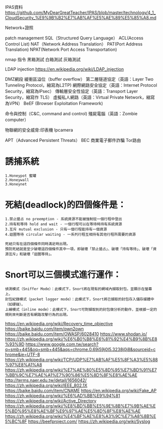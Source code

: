 IPAS資料
https://github.com/MyDearGreatTeacher/IPAS/blob/master/technology/4_1_CloudSecurity_%E9%9B%B2%E7%AB%AF%E5%AE%89%E5%85%A8.md

Network+證照

patch management
SQL（Structured Query Language）
ACL(Access Control List)
NAT（Network Address Translation）
PAT(Port Address Translation)
NPAT(Network Port Access Transportation)

nmap 指令 黑箱測試 白箱測試 灰箱測試

LDAP injection https://en.wikipedia.org/wiki/LDAP_injection

DMZ網段
緩衝區溢位（buffer overflow）
第二層隧道協定（英語：Layer Two Tunneling Protocol，縮寫為L2TP)
網際網路安全協定（英語：Internet Protocol Security，縮寫為IPsec）
傳輸層安全性協定（英語：Transport Layer Security，縮寫作 TLS）
虛擬私人網路（英語：Virtual Private Network，縮寫為VPN）
BeEF (Browser Exploitation Framework)

命令與控制（C&C, command and control)
殭屍電腦（英語：Zombie computer）

物聯網的安全威脅:印表機 Ipcamera 

APT（Advanced Persistent Threats）
BEC 商業電子郵件詐騙
Tor路由

# 誘捕系統
```
1.Honeypot 蜜罐
2.Honeywall
3.Honeynet
```

# 死結(deadlock)的四個條件是：
```
1.禁止搶占 no preemption - 系統資源不能被強制從一個行程中登出
2.持有和等待 hold and wait - 一個行程可以在等待時持有系統資源
3.互斥 mutual exclusion - 只有一個行程能持有一個資源
4.迴圈等待 circular waiting - 一系列行程互相持有其他行程所需要的資源

死結只有在這四個條件同時滿足時出現。
預防死結就是至少破壞這四個條件其中一項，即破壞「禁止搶占」、破壞「持有等待」、破壞「資源互斥」和破壞「迴圈等待」。
```



# Snort可以三個模式進行運作：
```
偵測模式（Sniffer Mode）：此模式下，Snort將在現有的網域內擷取封包，並顯示在螢幕上。
封包紀錄模式（packet logger mode）：此模式下，Snort將已擷取的封包存入儲存媒體中（如硬碟）。
上線模式（inline mode）：此模式下，Snort可對擷取到的封包做分析的動作，並根據一定的規則來判斷是否有網路攻擊行為的出現。
```



https://en.wikipedia.org/wiki/Recovery_time_objective
https://baike.baidu.com/item/pwn2own
https://baike.baidu.com/item/OWASP/6028410
https://www.shodan.io/
https://zh.wikipedia.org/wiki/%E6%B0%B8%E6%81%92%E4%B9%8B%E8%93%9D
https://www.google.com.tw/search?q=smb+445&oq=smb+445&aqs=chrome.0.69i59j0l5.3238j0j8&sourceid=chrome&ie=UTF-8
https://zh.wikipedia.org/wiki/TCP/UDP%E7%AB%AF%E5%8F%A3%E5%88%97%E8%A1%A8
https://zh.wikipedia.org/wiki/%E7%AE%80%E5%8D%95%E7%BD%91%E7%BB%9C%E7%AE%A1%E7%90%86%E5%8D%8F%E8%AE%AE
http://terms.naer.edu.tw/detail/1656042/
https://zh.wikipedia.org/wiki/IEEE_802.1X
https://baike.baidu.com/item/CNAME
https://en.wikipedia.org/wiki/Fake_AP
https://zh.wikipedia.org/wiki/%E6%AD%BB%E9%94%81
https://zh.wikipedia.org/wiki/Active_Directory
https://zh.wikipedia.org/wiki/%E8%BD%BB%E5%9E%8B%E7%9B%AE%E5%BD%95%E8%AE%BF%E9%97%AE%E5%8D%8F%E8%AE%AE
https://zh.wikipedia.org/wiki/%E4%BF%AE%E8%A3%9C%E7%A8%8B%E5%BC%8F
https://beefproject.com/
https://zh.wikipedia.org/wiki/Syslog


